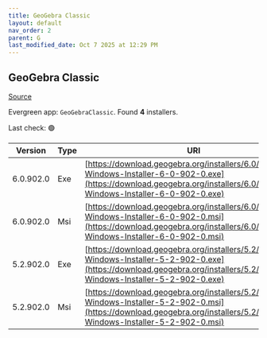 ```yaml
---
title: GeoGebra Classic
layout: default
nav_order: 2
parent: G
last_modified_date: Oct 7 2025 at 12:29 PM
---
```


## GeoGebra Classic

[Source](https://www.geogebra.org)

Evergreen app: `GeoGebraClassic`. Found **4** installers.

Last check: 🟢

| Version   | Type | URI                                                                                                                                                                            |
| --------- | ---- | ------------------------------------------------------------------------------------------------------------------------------------------------------------------------------ |
| 6.0.902.0 | Exe  | [https://download.geogebra.org/installers/6.0/GeoGebra-Windows-Installer-6-0-902-0.exe](https://download.geogebra.org/installers/6.0/GeoGebra-Windows-Installer-6-0-902-0.exe) |
| 6.0.902.0 | Msi  | [https://download.geogebra.org/installers/6.0/GeoGebra-Windows-Installer-6-0-902-0.msi](https://download.geogebra.org/installers/6.0/GeoGebra-Windows-Installer-6-0-902-0.msi) |
| 5.2.902.0 | Exe  | [https://download.geogebra.org/installers/5.2/GeoGebra-Windows-Installer-5-2-902-0.exe](https://download.geogebra.org/installers/5.2/GeoGebra-Windows-Installer-5-2-902-0.exe) |
| 5.2.902.0 | Msi  | [https://download.geogebra.org/installers/5.2/GeoGebra-Windows-Installer-5-2-902-0.msi](https://download.geogebra.org/installers/5.2/GeoGebra-Windows-Installer-5-2-902-0.msi) |
